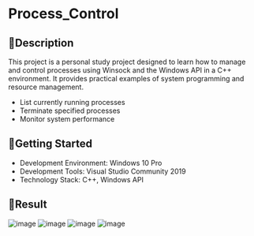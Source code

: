 # Process_Control

## 🌻Description
This project is a personal study project designed to learn how to manage and control processes using Winsock and the Windows API in a C++ environment. It provides practical examples of system programming and resource management.

- List currently running processes
- Terminate specified processes
- Monitor system performance

## 🌻Getting Started
- Development Environment: Windows 10 Pro
- Development Tools: Visual Studio Community 2019
- Technology Stack: C++, Windows API


## 🌻Result
![image](https://github.com/user-attachments/assets/8261b5c1-e072-4fbe-a78f-f7bb680837e6)
![image](https://github.com/user-attachments/assets/edff66bb-93e6-4bcd-8906-64ade26cc8e4)
![image](https://github.com/user-attachments/assets/5221fb5c-5470-43ea-8d13-12bed6dba5c4)
![image](https://github.com/user-attachments/assets/bac541ec-b165-4960-95f1-5d7a64b1646d)


